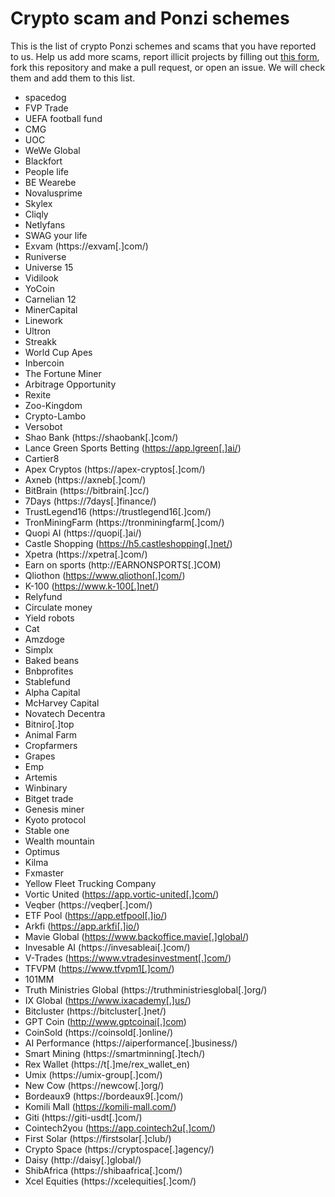 # Crypto scam and Ponzi schemes

This is the list of crypto Ponzi schemes and scams that you have reported to us. Help us add more scams, report illicit projects by filling out [this form](https://airtable.com/shrJ0d1vi1J2ZqMdH), fork this repository and make a pull request, or open an issue. We will check them and add them to this list.

- spacedog
- FVP Trade
- UEFA football fund
- CMG
- UOC
- WeWe Global
- Blackfort
- People life
- BE Wearebe
- Novalusprime
- Skylex
- Cliqly
- Netlyfans
- SWAG your life
- Exvam (https://exvam[.]com/)
- Runiverse
- Universe 15
- Vidilook
- YoCoin
- Carnelian 12
- MinerCapital
- Linework
- Ultron
- Streakk
- World Cup Apes
- Inbercoin
- The Fortune Miner
- Arbitrage Opportunity
- Rexite
- Zoo-Kingdom
- Crypto-Lambo
- Versobot
- Shao Bank (https://shaobank[.]com/)
- Lance Green Sports Betting (https://app.lgreen[.]ai/)
- Cartier8 
- Apex Cryptos (https://apex-cryptos[.]com/)
- Axneb (https://axneb[.]com/)
- BitBrain (https://bitbrain[.]cc/)
- 7Days (https://7days[.]finance/)
- TrustLegend16 (https://trustlegend16[.]com/)
- TronMiningFarm (https://tronminingfarm[.]com/)
- Quopi AI (https://quopi[.]ai/)
- Castle Shopping (https://h5.castleshopping[.]net/)
- Xpetra (https://xpetra[.]com/)
- Earn on sports (http://EARNONSPORTS[.]COM)
- Qliothon (https://www.qliothon[.]com/)
- K-100 (https://www.k-100[.]net/)
- Relyfund
- Circulate money
- Yield robots
- Cat
- Amzdoge
- Simplx
- Baked beans
- Bnbprofites
- Stablefund
- Alpha Capital
- McHarvey Capital
- Novatech Decentra
- Bitniro[.]top
- Animal Farm
- Cropfarmers
- Grapes
- Emp
- Artemis
- Winbinary
- Bitget trade
- Genesis miner
- Kyoto protocol
- Stable one
- Wealth mountain
- Optimus
- Kilma
- Fxmaster
- Yellow Fleet Trucking Company
- Vortic United (https://app.vortic-united[.]com/)
- Veqber (https://veqber[.]com/)
- ETF Pool (https://app.etfpool[.]io/)
- Arkfi (https://app.arkfi[.]io/)
- Mavie Global (https://www.backoffice.mavie[.]global/)
- Invesable AI (https://invesableai[.]com/)
- V-Trades (https://www.vtradesinvestment[.]com/)
- TFVPM (https://www.tfvpm1[.]com/)
- 101MM
- Truth Ministries Global (https://truthministriesglobal[.]org/)
- IX Global (https://www.ixacademy[.]us/)
- Bitcluster (https://bitcluster[.]net/)
- GPT Coin (http://www.gptcoinai[.]com)
- CoinSold (https://coinsold[.]online/)
- AI Performance (https://aiperformance[.]business/)
- Smart Mining (https://smartminning[.]tech/)
- Rex Wallet (https://t[.]me/rex_wallet_en)
- Umix (https://umix-group[.]com/)
- New Cow (https://newcow[.]org/)
- Bordeaux9 (https://bordeaux9[.]com/)
- Komili Mall (https://komili-mall.com/)
- Giti (https://giti-usdt[.]com/)
- Cointech2you (https://app.cointech2u[.]com/)
- First Solar (https://firstsolar[.]club/)
- Crypto Space (https://cryptospace[.]agency/)
- Daisy (http://daisy[.]global/)
- ShibAfrica (https://shibaafrica[.]com/)
- Xcel Equities (https://xcelequities[.]com/)

